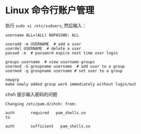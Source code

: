 # Linux 命令行账户管理

<!--
ID: dbe6fff1-1408-41a6-a1ae-0539e985c405
Status: publish
Date: 2017-05-29T12:40:00
Modified: 2020-05-16T12:08:00
wp_id: 432
-->

执行 `sudo vi /etc/suduers`, 然后输入：

`username ALL=(ALL) NOPASSWD: ALL`


```
useradd -m USERNAME  # add a user
userdel USERNAME  # delete a user
passwd -e  # password expire next time user login

groups username  # view username groups
usermod -G groupname username  # add user to a group
usermod -g groupname username # set user to a group

newgrp
make newly added group work immediately without login/out
```

chsh 提示输入密码的问题

```
Changing /etc/pam.d/chsh: from:

auth       required   pam_shells.so
to

auth       sufficient   pam_shells.so
```